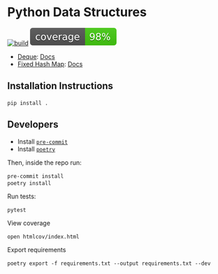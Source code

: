 # Python Data Structures

[![build](https://github.com/adithyabsk/datastructures/actions/workflows/build.yaml/badge.svg?branch=main)](https://github.com/adithyabsk/datastructures/actions/workflows/build.yaml)
[![coverage](./coverage.svg)](https://github.com/adithyabsk/datastructures/actions/workflows/build.yaml)

* [Deque](./datastructures/deque.py):
[Docs](./docs/deque.md)
* [Fixed Hash Map](./datastructures/fixed_hash_map.py):
[Docs](./docs/fixed_hash_map.md)

## Installation Instructions

```shell
pip install .
```

## Developers

* Install [`pre-commit`](https://pre-commit.com/)
* Install [`poetry`](https://python-poetry.org/)

Then, inside the repo run:

```shell
pre-commit install
poetry install
```

Run tests:

```shell
pytest
```

View coverage

```shell
open htmlcov/index.html
```

Export requirements

```shell
poetry export -f requirements.txt --output requirements.txt --dev
```
